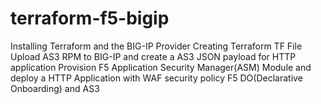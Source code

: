 # terraform-f5-bigip

Installing Terraform and the BIG-IP Provider
Creating Terraform TF File
Upload AS3 RPM to BIG-IP and create a AS3 JSON payload for HTTP application
Provision F5 Application Security Manager(ASM) Module and deploy a HTTP Application with WAF security policy
F5 DO(Declarative Onboarding) and AS3
